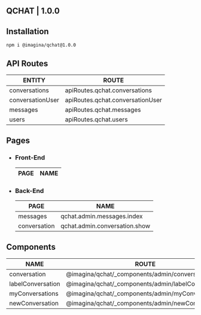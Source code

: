 ## QCHAT  | 1.0.0

## Installation

`` npm i @imagina/qchat@1.0.0 ``

## API Routes

| ENTITY  | ROUTE |
| ------------- | ------------- |
| conversations | apiRoutes.qchat.conversations |
| conversationUser  | apiRoutes.qchat.conversationUser |
| messages  | apiRoutes.qchat.messages |
| users  | apiRoutes.qchat.users |


## Pages
- ### Front-End

   | PAGE | NAME |
   | ------------- | ------------- |
  
- ### Back-End

   | PAGE | NAME |
   | ------------- | ------------- |
   | messages | qchat.admin.messages.index|
   | conversation | qchat.admin.conversation.show |
  
## Components  

  | NAME | ROUTE |
  | ------------- | ------------- |
  | conversation | @imagina/qchat/_components/admin/conversation |
  | labelConversation |  @imagina/qchat/_components/admin/labelConversation |
  | myConversations |  @imagina/qchat/_components/admin/myConversations |
  | newConversation |  @imagina/qchat/_components/admin/newConversation |
